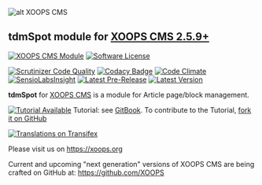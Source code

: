 ![alt XOOPS CMS](https://xoops.org/images/logoXoops4GithubRepository.png)
## tdmSpot module for  [XOOPS CMS 2.5.9+](https://xoops.org)
[![XOOPS CMS Module](https://img.shields.io/badge/XOOPS%20CMS-Module-blue.svg)](https://xoops.org)
[![Software License](https://img.shields.io/badge/license-GPL-brightgreen.svg?style=flat)](LICENSE)

[![Scrutinizer Code Quality](https://img.shields.io/scrutinizer/g/mambax7/tdmspot.svg?style=flat)](https://scrutinizer-ci.com/g/mambax7/tdmspot/?branch=master)
[![Codacy Badge](https://api.codacy.com/project/badge/Grade/c142b5c7f94b436caeeb8c7c2c26c3cd)](https://www.codacy.com/app/mambax7/tdmspot)
[![Code Climate](https://img.shields.io/codeclimate/github/mambax7/tdmspot.svg?style=flat)](https://codeclimate.com/github/mambax7/tdmspot)
[![SensioLabsInsight](https://insight.sensiolabs.com/projects/aee2c85b-a704-4131-a6b7-4ab46c253944/mini.png)](https://insight.sensiolabs.com/projects/aee2c85b-a704-4131-a6b7-4ab46c253944)
[![Latest Pre-Release](https://img.shields.io/github/tag/mambax7/tdmspot.svg?style=flat)](https://github.com/mambax7/tdmspot/tags/)
[![Latest Version](https://img.shields.io/github/release/mambax7/tdmspot.svg?style=flat)](https://github.com/mambax7/tdmspot/releases/)

**tdmSpot** for [XOOPS CMS](https://xoops.org) is a module for Article page/block management.

[![Tutorial Available](https://xoops.org/images/tutorial-available-blue.svg)](https://www.gitbook.com/book/xoops/tdmspot-tutorial/) Tutorial: see [GitBook](https://www.gitbook.com/book/xoops/tdmspot-tutorial/).
To contribute to the Tutorial, [fork it on GitHub](https://github.com/XoopsDocs/tdmspot-tutorial)

[![Translations on Transifex](https://xoops.org/images/translations-transifex-blue.svg)](https://www.transifex.com/xoops)

Please visit us on https://xoops.org

Current and upcoming "next generation" versions of XOOPS CMS are being crafted on GitHub at: https://github.com/XOOPS
